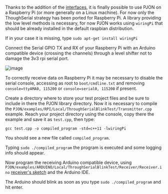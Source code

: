 Thanks to the addition of the [interfaces](https://github.com/gioblu/PJON/tree/master/interfaces), it is finally possible to use PJON on a Raspberry Pi (or more generally on a Linux machine). For now only the ThoughSerial strategy has been ported for Raspberry Pi. A library providing the low level methods is necessary, for now PJON works using `wiringPi` that should be already installed in the default raspbian distribution.

If in your case it is missing, type `sudo apt-get install wiringPi`

Connect the Serial GPIO TX and RX of your Raspberry Pi with an Arduino compatible device (crossing the channels) through a level shifter not to damage the 3v3 rpi serial port.

![image](http://www.pjon.org/assets/images/PJON-RPI-UNO-level-shifter.jpg)

To correctly receive data on Raspberry Pi it may be necessary to disable the serial console, accessing as root to `boot/cmdline.txt` and removing `console=ttyAMA0, 115200`  or `console=serial0, 115200` if present.

Create a directory where to store your test project files and be sure to include in there the PJON library directory.
Now it is necessary to compile the `PJON/examples/RPI/Local/ThroughSerialBlinkTest/Transmitter.cpp` example. Reach your project directory using the console, copy there the example and save it as `test.cpp`, then type:

`gcc test.cpp -o compiled_program -std=c++11 -lwiringPi`

You should see a new file called `compiled_program`.

Typing `sudo ./compiled_program` the program is executed and some logging info should appear.

Now program the receiving Arduino compatible device, using `PJON/examples/ARDUINO/Local/ThroughSerialBlinkTest/Receiver/Receiver.ino` [receiver's sketch](https://github.com/gioblu/PJON/blob/master/examples/ARDUINO/Local/ThroughSerialBlinkTest/Receiver/Receiver.ino) and the Arduino IDE.

The Arduino should blink as soon as you type `sudo ./compiled_program` and hit enter.
